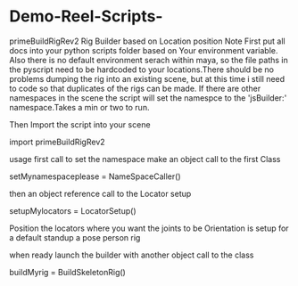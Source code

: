 Demo-Reel-Scripts-
==================

primeBuildRigRev2  Rig Builder based on Location position
 Note First put all docs into your python scripts folder based on Your environment variable.
 Also there is no default environment serach within maya, so the file paths in the pyscript need to be
 hardcoded to your locations.There should be no problems dumping the rig into an existing scene, but at this time
 i still need to code so that duplicates of the rigs can be made. If there are other namespaces in the scene 
 the script will set the namespce to the 'jsBuilder:' namespace.Takes a min or two to run.
 
 
 Then Import the script into your scene
 
  import primeBuildRigRev2
 
 usage first call to set the namespace make an object call to the first Class 
 
 
 setMynamespaceplease = NameSpaceCaller()
 
 
 
 then an object reference call to the Locator setup
 
 setupMylocators = LocatorSetup()
 
 
 Position the locators where you want the joints to be Orientation is setup for a default standup a pose person rig
 
 when ready launch the builder with another object call to the class
 
 buildMyrig = BuildSkeletonRig()
 
 
